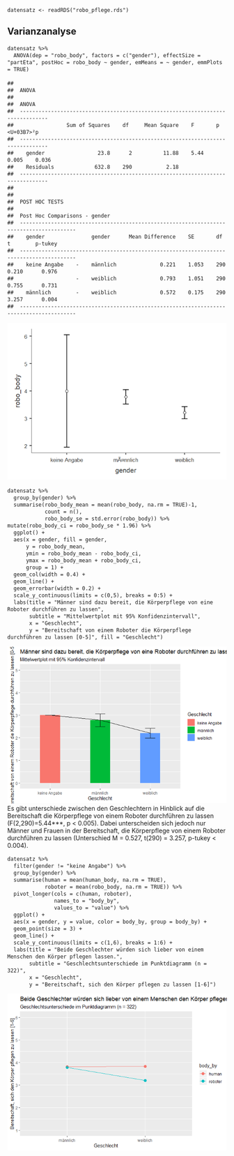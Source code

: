     datensatz <- readRDS("robo_pflege.rds")

Varianzanalyse
--------------

    datensatz %>%
      ANOVA(dep = "robo_body", factors = c("gender"), effectSize = "partEta", postHoc = robo_body ~ gender, emMeans = ~ gender, emmPlots = TRUE)

    ## 
    ##  ANOVA
    ## 
    ##  ANOVA                                                                           
    ##  ------------------------------------------------------------------------------- 
    ##                 Sum of Squares    df     Mean Square    F       p        <U+03B7>²p     
    ##  ------------------------------------------------------------------------------- 
    ##    gender                 23.8      2          11.88    5.44    0.005    0.036   
    ##    Residuals             632.8    290           2.18                             
    ##  ------------------------------------------------------------------------------- 
    ## 
    ## 
    ##  POST HOC TESTS
    ## 
    ##  Post Hoc Comparisons - gender                                                            
    ##  ---------------------------------------------------------------------------------------- 
    ##    gender               gender      Mean Difference    SE       df     t        p-tukey   
    ##  ---------------------------------------------------------------------------------------- 
    ##    keine Angabe    -    männlich              0.221    1.053    290    0.210      0.976   
    ##                    -    weiblich              0.793    1.051    290    0.755      0.731   
    ##    männlich        -    weiblich              0.572    0.175    290    3.257      0.004   
    ##  ----------------------------------------------------------------------------------------

![](Hausaufgabe-R-Anova_files/figure-markdown_strict/ANOVA-1.png)

    datensatz %>%
      group_by(gender) %>%
      summarise(robo_body_mean = mean(robo_body, na.rm = TRUE)-1, 
                count = n(),
                robo_body_se = std.error(robo_body)) %>%
    mutate(robo_body_ci = robo_body_se * 1.96) %>%
      ggplot() +
      aes(x = gender, fill = gender,
          y = robo_body_mean,
          ymin = robo_body_mean - robo_body_ci,
          ymax = robo_body_mean + robo_body_ci,
          group = 1) +
      geom_col(width = 0.4) +
      geom_line() +
      geom_errorbar(width = 0.2) + 
      scale_y_continuous(limits = c(0,5), breaks = 0:5) + 
      labs(title = "Männer sind dazu bereit, die Körperpflege von eine Roboter durchführen zu lassen", 
           subtitle = "Mittelwertplot mit 95% Konfidenzintervall",
           x = "Geschlecht",
           y = "Bereitschaft von einem Roboter die Körperpflege durchführen zu lassen [0-5]", fill = "Geschlecht")

![](Hausaufgabe-R-Anova_files/figure-markdown_strict/ANOVA-2.png) Es
gibt unterschiede zwischen den Geschlechtern in Hinblick auf die
Bereitschaft die Körperpflege von einem Roboter durchführen zu lassen
(F(2,290)=5.44\*\*\*, p &lt; 0.005). Dabei unterscheiden sich jedoch nur
Männer und Frauen in der Bereitschaft, die Körperpflege von einem
Roboter durchführen zu lassen (Unterschied M = 0.527, t(290) = 3.257,
p-tukey &lt; 0.004).

    datensatz %>%
      filter(gender != "keine Angabe") %>%
      group_by(gender) %>%
      summarise(human = mean(human_body, na.rm = TRUE),
                roboter = mean(robo_body, na.rm = TRUE)) %>%
      pivot_longer(cols = c(human, roboter),
                   names_to = "body_by",
                   values_to = "value") %>%
      ggplot() +
      aes(x = gender, y = value, color = body_by, group = body_by) +
      geom_point(size = 3) +
      geom_line() +
      scale_y_continuous(limits = c(1,6), breaks = 1:6) +
      labs(title = "Beide Geschlechter würden sich lieber von einem Menschen den Körper pflegen lassen.",
           subtitle = "Geschlechtsunterschiede im Punktdiagramm (n = 322)",
           x = "Geschlecht",
           y = "Bereitschaft, sich den Körper pflegen zu lassen [1-6]")

![](Hausaufgabe-R-Anova_files/figure-markdown_strict/MANOVA-1.png)
